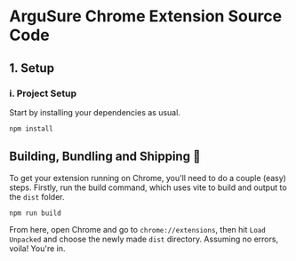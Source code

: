 # ArguSure Chrome Extension Source Code

## 1. Setup

### i. Project Setup

Start by installing your dependencies as usual.

```bash
npm install
```

## Building, Bundling and Shipping 🚢

To get your extension running on Chrome, you'll need to do a couple (easy) steps. Firstly, run the build command, which uses vite to build and output to the `dist` folder.

```bash
npm run build
```

From here, open Chrome and go to `chrome://extensions`, then hit `Load Unpacked` and choose the newly made `dist` directory. Assuming no errors, voila! You're in.
